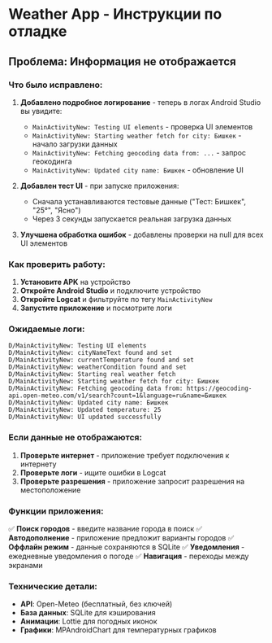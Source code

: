 # Weather App - Инструкции по отладке

## Проблема: Информация не отображается

### Что было исправлено:

1. **Добавлено подробное логирование** - теперь в логах Android Studio вы увидите:
   - `MainActivityNew: Testing UI elements` - проверка UI элементов
   - `MainActivityNew: Starting weather fetch for city: Бишкек` - начало загрузки данных
   - `MainActivityNew: Fetching geocoding data from: ...` - запрос геокодинга
   - `MainActivityNew: Updated city name: Бишкек` - обновление UI

2. **Добавлен тест UI** - при запуске приложения:
   - Сначала устанавливаются тестовые данные ("Тест: Бишкек", "25°", "Ясно")
   - Через 3 секунды запускается реальная загрузка данных

3. **Улучшена обработка ошибок** - добавлены проверки на null для всех UI элементов

### Как проверить работу:

1. **Установите APK** на устройство
2. **Откройте Android Studio** и подключите устройство
3. **Откройте Logcat** и фильтруйте по тегу `MainActivityNew`
4. **Запустите приложение** и посмотрите логи

### Ожидаемые логи:

```
D/MainActivityNew: Testing UI elements
D/MainActivityNew: cityNameText found and set
D/MainActivityNew: currentTemperature found and set
D/MainActivityNew: weatherCondition found and set
D/MainActivityNew: Starting real weather fetch
D/MainActivityNew: Starting weather fetch for city: Бишкек
D/MainActivityNew: Fetching geocoding data from: https://geocoding-api.open-meteo.com/v1/search?count=1&language=ru&name=Бишкек
D/MainActivityNew: Updated city name: Бишкек
D/MainActivityNew: Updated temperature: 25
D/MainActivityNew: UI updated successfully
```

### Если данные не отображаются:

1. **Проверьте интернет** - приложение требует подключения к интернету
2. **Проверьте логи** - ищите ошибки в Logcat
3. **Проверьте разрешения** - приложение запросит разрешения на местоположение

### Функции приложения:

✅ **Поиск городов** - введите название города в поиск
✅ **Автодополнение** - приложение предложит варианты городов
✅ **Оффлайн режим** - данные сохраняются в SQLite
✅ **Уведомления** - ежедневные уведомления о погоде
✅ **Навигация** - переходы между экранами

### Технические детали:

- **API**: Open-Meteo (бесплатный, без ключей)
- **База данных**: SQLite для кэширования
- **Анимации**: Lottie для погодных иконок
- **Графики**: MPAndroidChart для температурных графиков
